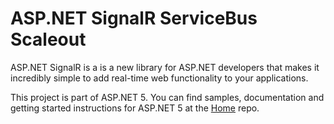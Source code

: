 ASP.NET SignalR ServiceBus Scaleout
========

ASP.NET SignalR is a is a new library for ASP.NET developers that makes it incredibly simple to add real-time web functionality to your applications. 

This project is part of ASP.NET 5. You can find samples, documentation and getting started instructions for ASP.NET 5 at the [Home](https://github.com/aspnet/home) repo.
